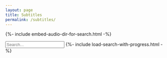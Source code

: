 ```yaml
---
layout: page
title: Subtitles
permalink: /subtitles/
---
```


{%- include embed-audio-dir-for-search.html -%}

<div class="search-flex-row">
  <input type="text" id="subtitles-search-input" placeholder="Search...">
  {%- include load-search-with-progress.html -%}
</div>
<ul id="subtitles-search-results"></ul>
<link rel="stylesheet" href="{{ site.baseurl }}/assets/css/search-box.css">